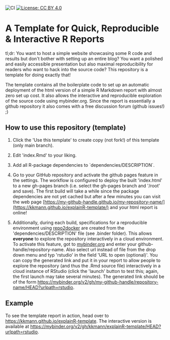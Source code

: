 ![CI](https://github.com/kkmann/explainR-template/workflows/CI/badge.svg)
[![License: CC BY 4.0](https://img.shields.io/badge/License-CC%20BY%204.0-lightgrey.svg)](https://creativecommons.org/licenses/by/4.0/)


# A Template for Quick, Reproducible & Interactive R Reports

tl;dr: You want to host a simple website showcasing some R code and results but don't bother with setting up an entire blog? You want a polished and easily accessible presentation but also maximal reproducibility for readers who want to hack into the source code? This repository is a template for doing exactly that!

The template contains all the boilerplate code to set up an automatic deployment 
of the html version of a simple R Markdown report with almost zero set up cost.
It also allows the interactive and reproducible exploration of the source code using
mybinder.org.
Since the report is essentially a github repository it also comes with a free 
discussion forum (github issues!) ;)


## How to use this repository (template)

1.  Click the 'Use this template' to create copy (not fork!) of this template (only main branch).

2.  Edit 'index.Rmd' to your liking.

3.  Add all R-package dependencies to \`dependencies/DESCRIPTION\`.

4.  Go to your GitHub repository and activate the github pages feature in the settings. The workflow is configured to deploy the built 'index.html' to a new gh-pages branch (i.e. select the gh-pages branch and '/root' and save). The first build will take a while since the package dependencies are not yet cached but after a few minutes you can visit the web page [https://my-github-handle.github.io/my-repository-name/](https://kkmann.github.io/explainR-template/) and your html report is online!

5.  Additionally, during each build, specifications for a reproducible environment using [repo2docker](https://repo2docker.readthedocs.io/en/latest/) are created from the 'dependencies/DESCRIPTION' file (see .binder folder). This allows **everyone** to explore the repository interactively in a cloud environment. To activate this feature, got to [mybinder.org](https://mybinder.org/) and enter your github-handle/repository-name. Also select url instead of file from the drop down menu and typ 'rstudio' in the field 'URL to open (optional)'. You can copy the generated link and put it in your report to allow people to explore the repository (and thus the .Rmd source file) interactively in a cloud instance of RStudio (click the 'launch' button to test this; again, the first launch may take several minutes). The generated link should be of the form <https://mybinder.org/v2/gh/my-github-handle/repository-name/HEAD?urlpath=rstudio>.


## Example

To see the template report in action, head over to <https://kkmann.github.io/explainR-template>. The interactive version is available at <https://mybinder.org/v2/gh/kkmann/explainR-template/HEAD?urlpath=rstudio>.

